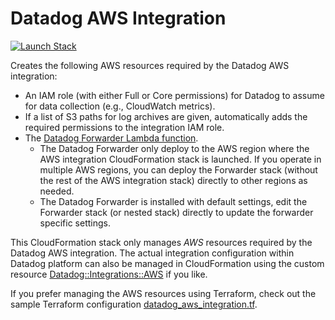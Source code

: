 # Datadog AWS Integration

[![Launch Stack](https://s3.amazonaws.com/cloudformation-examples/cloudformation-launch-stack.png)](https://console.aws.amazon.com/cloudformation/home#/stacks/create/review?stackName=datadog&templateURL=https://datadog-cloudformation-template.s3.amazonaws.com/aws/main.yaml)

Creates the following AWS resources required by the Datadog AWS integration:
- An IAM role (with either Full or Core permissions) for Datadog to assume for data collection (e.g., CloudWatch metrics).
- If a list of S3 paths for log archives are given, automatically adds the required permissions to the integration IAM role.
- The [Datadog Forwarder Lambda function](https://github.com/DataDog/datadog-serverless-functions/tree/master/aws/logs_monitoring).
  - The Datadog Forwarder only deploy to the AWS region where the AWS integration CloudFormation stack is launched. If you operate in multiple AWS regions, you can deploy the Forwarder stack (without the rest of the AWS integration stack) directly to other regions as needed.
  - The Datadog Forwarder is installed with default settings, edit the Forwarder stack (or nested stack) directly to update the forwarder specific settings.

This CloudFormation stack only manages *AWS* resources required by the Datadog AWS integration. The actual integration configuration within Datadog platform can also be managed in CloudFormation using the custom resource [Datadog::Integrations::AWS](https://github.com/DataDog/datadog-cloudformation-resources/tree/master/datadog-integrations-aws-handler) if you like.

If you prefer managing the AWS resources using Terraform, check out the sample Terraform configuration [datadog_aws_integration.tf](datadog_aws_integration.tf).